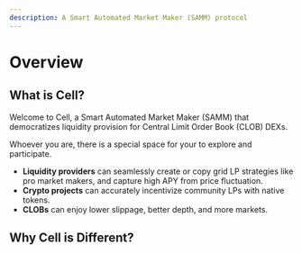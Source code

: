 ```yaml
---
description: A Smart Automated Market Maker (SAMM) protocol
---
```


# Overview

## What is Cell?

Welcome to Cell, a Smart Automated Market Maker (SAMM) that democratizes liquidity provision for Central Limit Order Book (CLOB) DEXs.

Whoever you are, there is a special space for your to explore and participate.

* **Liquidity providers** can seamlessly create or copy grid LP strategies like pro market makers, and capture high APY from price fluctuation.
* **Crypto projects** can accurately incentivize community LPs with native tokens.
* **CLOBs** can enjoy lower slippage, better depth, and more markets.

## Why Cell is Different?

